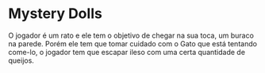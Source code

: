 # Mystery Dolls
O jogador é um rato e ele tem o objetivo de chegar na sua toca, um buraco na parede. Porém ele tem que tomar cuidado com o Gato que está tentando come-lo, o jogador tem que escapar ileso com uma certa quantidade de queijos.
